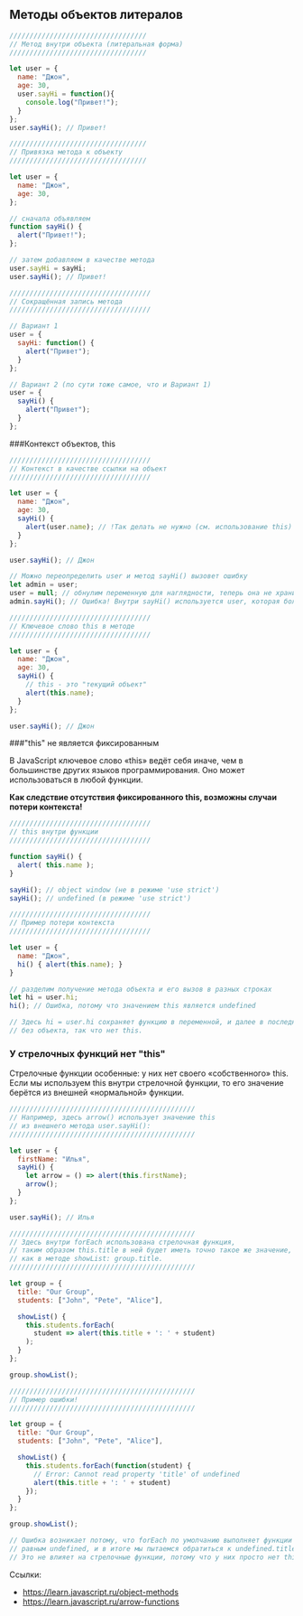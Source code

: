 ## Методы объектов литералов

```javascript 
//////////////////////////////////
// Метод внутри объекта (литеральная форма) 
//////////////////////////////////

let user = {
  name: "Джон",
  age: 30,
  user.sayHi = function(){
    console.log("Привет!"); 
  }
};
user.sayHi(); // Привет!

//////////////////////////////////
// Привязка метода к объекту
//////////////////////////////////

let user = {
  name: "Джон",
  age: 30,
};

// сначала объявляем
function sayHi() {
  alert("Привет!");
};

// затем добавляем в качестве метода
user.sayHi = sayHi;
user.sayHi(); // Привет!

///////////////////////////////////
// Сокращённая запись метода
///////////////////////////////////

// Вариант 1
user = {
  sayHi: function() {
    alert("Привет");
  }
};

// Вариант 2 (по сути тоже самое, что и Вариант 1) 
user = {
  sayHi() {
    alert("Привет");
  }
};
```

###Контекст объектов, this

```javascript
///////////////////////////////////
// Контекст в качестве ссылки на объект 
///////////////////////////////////

let user = {
  name: "Джон",
  age: 30,
  sayHi() {
    alert(user.name); // !Так делать не нужно (см. использование this) 
  }
};

user.sayHi(); // Джон

// Можно переопределить user и метод sayHi() вызовет ошибку
let admin = user;
user = null; // обнулим переменную для наглядности, теперь она не хранит ссылку на объект.
admin.sayHi(); // Ошибка! Внутри sayHi() используется user, которая больше не ссылается на объект! 

///////////////////////////////////
// Ключевое слово this в методе
///////////////////////////////////

let user = {
  name: "Джон",
  age: 30,
  sayHi() {
    // this - это "текущий объект" 
    alert(this.name);
  }
};

user.sayHi(); // Джон
```

###"this" не является фиксированным

В JavaScript ключевое слово «this» ведёт себя иначе, чем в большинстве других языков программирования. 
Оно может использоваться в любой функции.

__Как следствие отсутствия фиксированного this, возможны случаи потери контекста!__ 

```javascript
///////////////////////////////////
// this внутри функции 
///////////////////////////////////

function sayHi() {
  alert( this.name );
}

sayHi(); // object window (не в режиме 'use strict')
sayHi(); // undefined (в режиме 'use strict')

///////////////////////////////////
// Пример потери контекста 
/////////////////////////////////// 

let user = {
  name: "Джон",
  hi() { alert(this.name); }
}

// разделим получение метода объекта и его вызов в разных строках
let hi = user.hi;
hi(); // Ошибка, потому что значением this является undefined

// Здесь hi = user.hi сохраняет функцию в переменной, и далее в последней строке она вызывается полностью сама по себе, 
// без объекта, так что нет this.

```

### У стрелочных функций нет "this"

Стрелочные функции особенные: у них нет своего «собственного» this. 
Если мы используем this внутри стрелочной функции, то его значение берётся из внешней «нормальной» функции.

```javascript
//////////////////////////////////////////////
// Например, здесь arrow() использует значение this 
// из внешнего метода user.sayHi():
//////////////////////////////////////////////

let user = {
  firstName: "Илья",
  sayHi() {
    let arrow = () => alert(this.firstName);
    arrow();
  }
};

user.sayHi(); // Илья

//////////////////////////////////////////////
// Здесь внутри forEach использована стрелочная функция, 
// таким образом this.title в ней будет иметь точно такое же значение, 
// как в методе showList: group.title.
//////////////////////////////////////////////

let group = {
  title: "Our Group",
  students: ["John", "Pete", "Alice"],

  showList() {
    this.students.forEach(
      student => alert(this.title + ': ' + student)
    );
  }
};

group.showList(); 

//////////////////////////////////////////////
// Пример ошибки! 
//////////////////////////////////////////////

let group = {
  title: "Our Group",
  students: ["John", "Pete", "Alice"],

  showList() {
    this.students.forEach(function(student) {
      // Error: Cannot read property 'title' of undefined
      alert(this.title + ': ' + student)
    });
  }
};

group.showList();

// Ошибка возникает потому, что forEach по умолчанию выполняет функции с this, 
// равным undefined, и в итоге мы пытаемся обратиться к undefined.title.
// Это не влияет на стрелочные функции, потому что у них просто нет this.

```

Ссылки:

- https://learn.javascript.ru/object-methods
- https://learn.javascript.ru/arrow-functions


